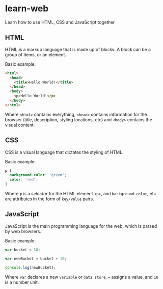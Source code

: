 # learn-web
Learn how to use HTML, CSS and JavaScript together

## HTML
HTML is a markup language that is made up of blocks. A block can be a group of items, or an element.

Basic example:
```html
<html>
  <head>
    <title>Hello World!</title>
  </head>
  <body>
    <p>Hello World!</p>
  </body>
</html>
```

Where `<html>` contains everything, `<head>` contains information for the browser (title, description, styling locations, etc) and `<body>` contains the visual content.

## CSS
CSS is a visual language that dictates the styling of HTML.

Basic example:
```css
p {
  background-color: 'green';
  color: 'red';
}
```

Where `p` is a *selector* for the HTML element `<p>`, and `background-color`, etc are attributes in the form of `key/value` pairs.

## JavaScript
JavaScript is the main programming language for the web, which is parsed by web browsers.

Basic example:

```js
var bucket = 10;

var newBucket = bucket + 10;

console.log(newBucket);
```

Where `var` declares a new `variable` or `data store`, `=` assigns a value, and `10` is a number unit.

